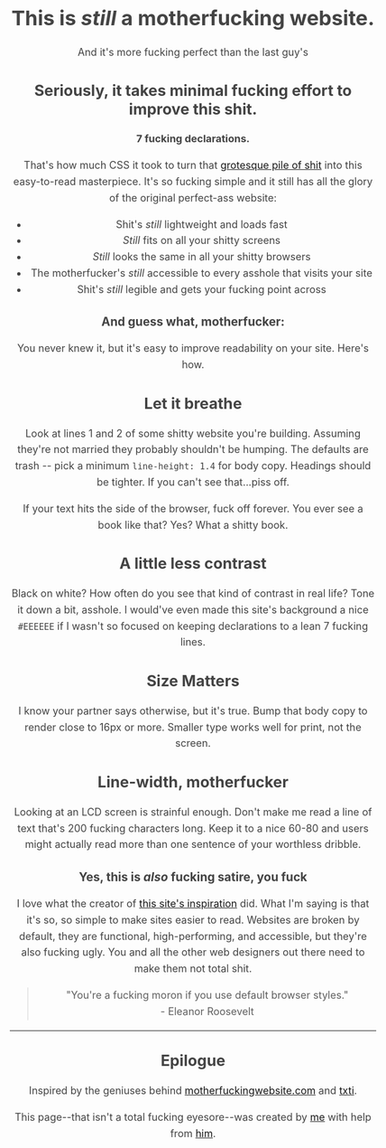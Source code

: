 <!DOCTYPE html>
<html>
<body> 
    <style>body{color:#444444;margin:50px auto;max-width:650px;line-height:1.6;font-size:18px;}</style>
    <style>h1,h2,h3{line-height:1.2}</style>
  <b><header><h1> This is <em>still</em> a motherfucking website.</h1></b>
	<p> And it's more fucking perfect than the last guy's </p> <body>
	<h2> Seriously, it takes minimal fucking effort to improve this shit. </h2>
	<b> 7 fucking declarations.</b>
	
<p> That's how much CSS it took to turn that <a href="http://motherfuckingwebsite.com/">grotesque pile of shit</a>  into this easy-to-read masterpiece. It's so fucking simple and it still has all the glory of the original perfect-ass website:</p>
<ul>
     <li>Shit's <em>still</em> lightweight and loads fast</li>
     <li><em>Still</em> fits on all your shitty screens</li>
     <li><em>Still</em> looks the same in all your shitty browsers</li>
     <li>The motherfucker's <em>still</em> accessible to every asshole that visits your site</li>
     <li>Shit's <em>still</em> legible and gets your fucking point across</li>
     </ul>
<h3>And guess what, motherfucker:</h3>

 <p>You never knew it, but it's easy to improve readability on your site. Here's how.</p>
 
<h2>Let it breathe</h2>

 <p>Look at lines 1 and 2 of some shitty website you're building. Assuming they're not married they probably shouldn't be humping. The defaults are trash -- pick a minimum <code>line-height: 1.4</code> for body copy. Headings should be tighter. If you can't see that...piss off.</p>
 <p>If your text hits the side of the browser, fuck off forever. You ever see a book like that? Yes? What a shitty book.</p>
 
 <h2>A little less contrast</h2>
 
 <p>Black on white? How often do you see that kind of contrast in real life? Tone it down a bit, asshole. I would've even made this site's background a nice <code>#EEEEEE</code> if I wasn't so focused on keeping declarations to a lean 7 fucking lines.</p>
 
 <h2>Size Matters</h2>
 
 <p>I know your partner says otherwise, but it's true. Bump that body copy to render close to 16px or more. Smaller type works well for print, not the screen.</p>
 
 <h2>Line-width, motherfucker</h2>
 
 <p>Looking at an LCD screen is strainful enough. Don't make me read a line of text that's 200 fucking characters long. Keep it to a nice 60-80 and users might actually read more than one sentence of your worthless dribble.</p>
 
 <h3>Yes, this is <em>also</em> fucking satire, you fuck</h3>
 
 <p>I love what the creator of <a href="http://motherfuckingwebsite.com/">this site's inspiration</a> did. What I'm saying is that it's so, so simple to make sites easier to read. Websites are broken by default, they are functional, high-performing, and accessible, but they're also fucking ugly. You and all the other web designers out there need to make them not total shit.</p>
<blockquote>"You're a fucking moron if you use default browser styles."<br>
- Eleanor Roosevelt
</blockquote>
<hr>
<h2>Epilogue</h2>
<p>Inspired by the geniuses behind <a href="http://motherfuckingwebsite.com/">motherfuckingwebsite.com</a> and <a href="http://txti.es">txti</a>.</p>
<p>This page--that isn't a total fucking eyesore--was created by <a href="https://twitter.com/drew_mc">me</a> with help from <a href="https://twitter.com/gabehammersmith">him</a>.
</p>
</body>
